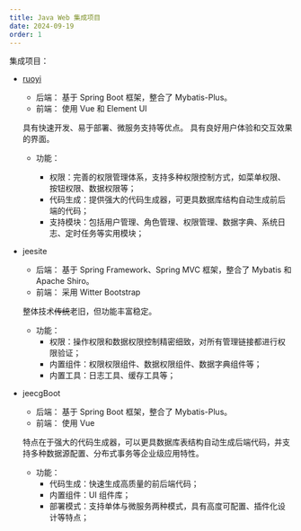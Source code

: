 ```yaml
---
title: Java Web 集成项目
date: 2024-09-19
order: 1
---
```


集成项目：

- [ruoyi](./ruoyi/README.md)

  - 后端： 基于 Spring Boot 框架，整合了 Mybatis-Plus。
  - 前端： 使用 Vue 和 Element UI

  具有快速开发、易于部署、微服务支持等优点。
  具有良好用户体验和交互效果的界面。

  - 功能：

    - 权限：完善的权限管理体系，支持多种权限控制方式，如菜单权限、按钮权限、数据权限等；
    - 代码生成：提供强大的代码生成器，可更具数据库结构自动生成前后端的代码；
    - 支持模块：包括用户管理、角色管理、权限管理、数据字典、系统日志、定时任务等实用模块；

- jeesite

  - 后端： 基于 Spring Framework、Spring MVC 框架，整合了 Mybatis 和 Apache Shiro。
  - 前端： 采用 Witter Bootstrap

  整体技术~~传统~~老旧，但功能丰富稳定。

  - 功能：
    - 权限：操作权限和数据权限控制精密细致，对所有管理链接都进行权限验证；
    - 内置组件：权限权限组件、数据权限组件、数据字典组件等；
    - 内置工具：日志工具、缓存工具等；

- jeecgBoot

  - 后端： 基于 Spring Boot 框架，整合了 Mybatis-Plus。
  - 前端： 使用 Vue

  特点在于强大的代码生成器，可以更具数据库表结构自动生成后端代码，并支持多种数据源配置、分布式事务等企业级应用特性。

  - 功能：
    - 代码生成：快速生成高质量的前后端代码；
    - 内置组件：UI 组件库；
    - 部署模式：支持单体与微服务两种模式，具有高度可配置、插件化设计等特点；
